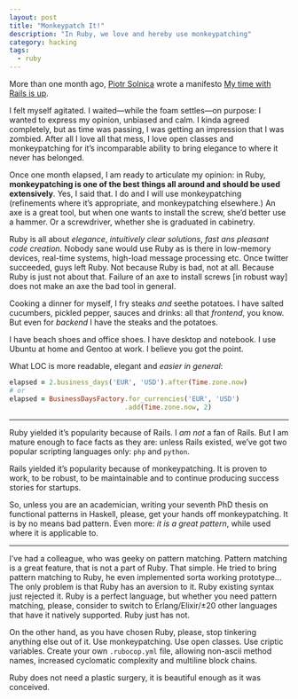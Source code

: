 ```yaml
---
layout: post
title: "Monkeypatch It!"
description: "In Ruby, we love and hereby use monkeypatching"
category: hacking
tags:
  - ruby
---
```


More than one month ago, [Piotr Solnica](http://solnic.eu/about.html) wrote
a manifesto [My time with Rails is up](http://solnic.eu/2016/05/22/my-time-with-rails-is-up.html).

I felt myself agitated. I waited—while the foam settles—on purpose: I wanted to express
my opinion, unbiased and calm. I kinda agreed completely, but as time was passing,
I was getting an impression that I was zombied. After all I love all that mess,
I love open classes and monkeypatching for it’s incomparable ability to bring
elegance to where it never has belonged.

Once one month elapsed, I am ready to articulate my opinion: in Ruby,
**monkeypatching is one of the best things all around and should be used extensively**.
Yes, I said that. I do and I will use monkeypatching (refinements where it’s appropriate,
and monkeypatching elsewhere.) An axe is a great tool, but when one wants to
install the screw, she’d better use a hammer. Or a screwdriver, whether she
is graduated in cabinetry.

Ruby is all about _elegance_, _intuitively clear solutions_, _fast ans pleasant
code creation_. Nobody sane would use Ruby as is there in low-memory devices,
real-time systems, high-load message processing etc. Once twitter succeeded,
guys left Ruby. Not because Ruby is bad, not at all. Because Ruby is just
not about that. Failure of an axe to install screws [in robust way] does
not make an axe the bad tool in general.

Cooking a dinner for myself, I fry steaks _and_ seethe potatoes. I have salted
cucumbers, pickled pepper, sauces and drinks: all that _frontend_, you know. But
even for _backend_ I have the steaks and the potatoes.

I have beach shoes and office shoes. I have desktop and notebook. I use Ubuntu
at home and Gentoo at work. I believe you got the point.

What LOC is more readable, elegant and _easier in general_:

```ruby
elapsed = 2.business_days('EUR', 'USD').after(Time.zone.now)
# or
elapsed = BusinessDaysFactory.for_currencies('EUR', 'USD')
                             .add(Time.zone.now, 2)
```

---

Ruby yielded it’s popularity because of Rails. I _am not_ a fan of Rails. But
I am mature enough to face facts as they are: unless Rails existed, we’ve got
two popular scripting languages only: `php` and `python`.

Rails yielded it’s popularity because of monkeypatching. It is proven to work,
to be robust, to be maintainable and to continue producing success stories for
startups.

So, unless you are an academician, writing your seventh PhD thesis on functional
patterns in Haskell, please, get your hands off monkeypatching. It is by no means
bad pattern. Even more: _it is a great pattern_, while used where it is
applicable to.

---

I’ve had a colleague, who was geeky on pattern matching. Pattern matching is a
great feature, that is not a part of Ruby. That simple. He tried to bring
pattern matching to Ruby, he even implemented sorta working prototype... The only
problem is that Ruby has an aversion to it. Ruby existing syntax just rejected it.
Ruby is a perfect language, but whether you need pattern matching, please,
consider to switch to Erlang/Elixir/±20 other languages that have it natively
supported. Ruby just has not.

On the other hand, as you have chosen Ruby, please, stop tinkering anything else
out of it. Use monkeypatching. Use open classes. Use criptic variables. Create your
own `.rubocop.yml` file, allowing non-ascii method names, increased cyclomatic
complexity and multiline block chains.

Ruby does not need a plastic surgery, it is beautiful enough as it was conceived.
